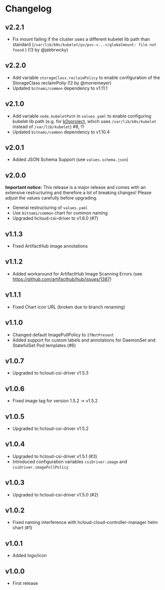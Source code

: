 # Changelog

## v2.2.1

  * Fix mount failing if the cluster uses a different kubelet lib path than standard (`/var/lib/k0s/kubelet/pv/pvc-<...>/globalmount: file not found` ) (!3 by @jabbrwcky)

## v2.2.0

  * Add variable `storageClass.reclaimPolicy` to enable configuration of the StorageClass reclaimPoliy (!2 by @morremeyer)
  * Updated `bitnami/common` dependency to v1.11.1

## v2.1.0

  * Add variable `node.kubeletPath` in `values.yaml` to enable configuring kubelet lib
    path (e.g. for [k0sproject](https://k0sproject.io/), which uses `/var/lib/k0s/kubelet` instead of `/var/lib/kubelet`) #8, !1
  * Updated `bitnami/common` dependency to v1.10.4

## v2.0.1

  * Added JSON Schema Support (see `values.schema.json`)

## v2.0.0

**Important notice:**
This release is a major release and comes with an extensive restructuring and therefore a lot of breaking changes!
Please adjust the values carefully before upgrading.

  * General restructuring of `values.yaml`
  * Use `bitnami/common` chart for common naming
  * Upgraded hcloud-csi-driver to v1.6.0 (#7)


## v1.1.3

  * Fixed ArtifactHub image annotations

## v1.1.2

  * Added workaround for ArtifactHub Image Scanning Errors (see https://github.com/artifacthub/hub/issues/1387)

## v1.1.1

  * Fixed Chart icon URL (broken due to branch renaming)

## v1.1.0

  * Changed default ImagePullPolicy to `IfNotPresent`
  * Added support for custom labels and annotations for DaemonSet and StatefulSet Pod templates (#6)

## v1.0.7

  * Upgraded to hcloud-csi-driver v1.5.3

## v1.0.6

  * Fixed image tag for version 1.5.2 -> v1.5.2

## v1.0.5

  * Upgraded to hcloud-csi-driver v1.5.2

## v1.0.4

  * Upgraded to hcloud-csi-driver v1.5.1 (#3)
  * Introduced configuration variables `csiDriver.image` and `csiDriver.imagePullPolicy`

## v1.0.3

  * Upgraded to hcloud-csi-driver v1.5.0 (#2)

## v1.0.2

  * Fixed naming interference with hcloud-cloud-controller-manager helm chart (#1)

## v1.0.1

  * Added logo/icon

## v1.0.0

  * First release
